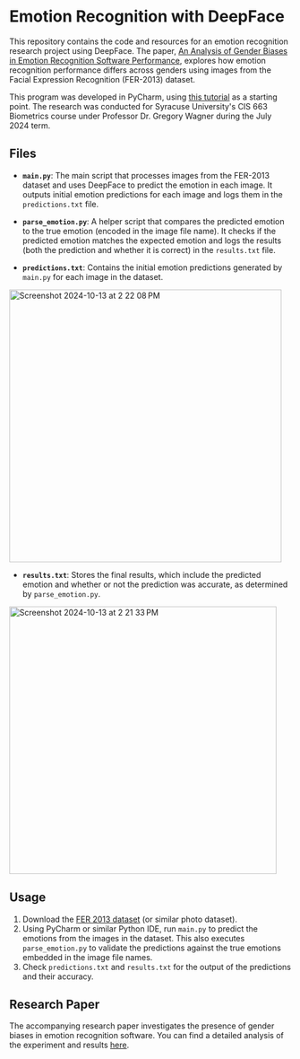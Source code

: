 # Emotion Recognition with DeepFace

This repository contains the code and resources for an emotion recognition research project using DeepFace. The paper, [An Analysis of Gender Biases in Emotion Recognition Software Performance](https://github.com/hcharise/EmotionDetection/blob/main/An%20Analysis%20of%20Gender%20Biases%20in%20Emotion%20Recognition%20Software%20Performance.pdf), explores how emotion recognition performance differs across genders using images from the Facial Expression Recognition (FER-2013) dataset.

This program was developed in PyCharm, using [this tutorial]([url](https://www.edlitera.com/blog/posts/emotion-detection-in-images)) as a starting point. The research was conducted for Syracuse University's CIS 663 Biometrics course under Professor Dr. Gregory Wagner during the July 2024 term.

## Files

- **`main.py`**: The main script that processes images from the FER-2013 dataset and uses DeepFace to predict the emotion in each image. It outputs initial emotion predictions for each image and logs them in the `predictions.txt` file.
  
- **`parse_emotion.py`**: A helper script that compares the predicted emotion to the true emotion (encoded in the image file name). It checks if the predicted emotion matches the expected emotion and logs the results (both the prediction and whether it is correct) in the `results.txt` file.

- **`predictions.txt`**: Contains the initial emotion predictions generated by `main.py` for each image in the dataset.
<img width="486" alt="Screenshot 2024-10-13 at 2 22 08 PM" src="https://github.com/user-attachments/assets/799f1968-ddd0-4078-83f2-9b5c20ade379">

- **`results.txt`**: Stores the final results, which include the predicted emotion and whether or not the prediction was accurate, as determined by `parse_emotion.py`.
<img width="477" alt="Screenshot 2024-10-13 at 2 21 33 PM" src="https://github.com/user-attachments/assets/6c47b538-740b-4840-8e24-1f120facafde">

## Usage

1. Download the [FER 2013 dataset]([url](https://www.kaggle.com/datasets/msambare/fer2013)) (or similar photo dataset).
2. Using PyCharm or similar Python IDE, run `main.py` to predict the emotions from the images in the dataset. This also executes `parse_emotion.py` to validate the predictions against the true emotions embedded in the image file names.
3. Check `predictions.txt` and `results.txt` for the output of the predictions and their accuracy.

## Research Paper

The accompanying research paper investigates the presence of gender biases in emotion recognition software. You can find a detailed analysis of the experiment and results [here](https://github.com/hcharise/EmotionDetection/blob/main/An%20Analysis%20of%20Gender%20Biases%20in%20Emotion%20Recognition%20Software%20Performance.pdf).
